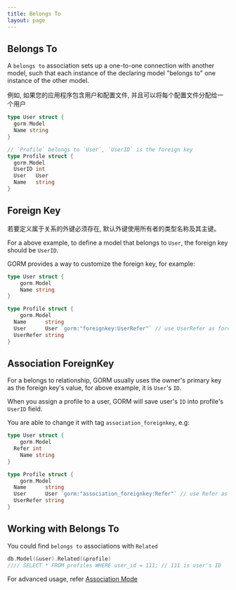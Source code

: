 ```yaml
---
title: Belongs To
layout: page
---
```

## Belongs To

A `belongs to` association sets up a one-to-one connection with another model, such that each instance of the declaring model "belongs to" one instance of the other model.

例如, 如果您的应用程序包含用户和配置文件, 并且可以将每个配置文件分配给一个用户

```go
type User struct {
  gorm.Model
  Name string
}

// `Profile` belongs to `User`, `UserID` is the foreign key
type Profile struct {
  gorm.Model
  UserID int
  User   User
  Name   string
}
```

## Foreign Key

若要定义属于关系的外键必须存在, 默认外键使用所有者的类型名称及其主键。

For a above example, to define a model that belongs to `User`, the foreign key should be `UserID`.

GORM provides a way to customize the foreign key, for example:

```go
type User struct {
    gorm.Model
    Name string
}

type Profile struct {
    gorm.Model
  Name      string
  User      User `gorm:"foreignkey:UserRefer"` // use UserRefer as foreign key
  UserRefer string
}
```

## Association ForeignKey

For a belongs to relationship, GORM usually uses the owner's primary key as the foreign key's value, for above example, it is `User`'s `ID`.

When you assign a profile to a user, GORM will save user's `ID` into profile's `UserID` field.

You are able to change it with tag `association_foreignkey`, e.g:

```go
type User struct {
    gorm.Model
  Refer int
    Name string
}

type Profile struct {
    gorm.Model
  Name      string
  User      User `gorm:"association_foreignkey:Refer"` // use Refer as association foreign key
  UserRefer string
}
```

## Working with Belongs To

You could find `belongs to` associations with `Related`

```go
db.Model(&user).Related(&profile)
//// SELECT * FROM profiles WHERE user_id = 111; // 111 is user's ID
```

For advanced usage, refer [Association Mode](/docs/associations.html#Association-Mode)